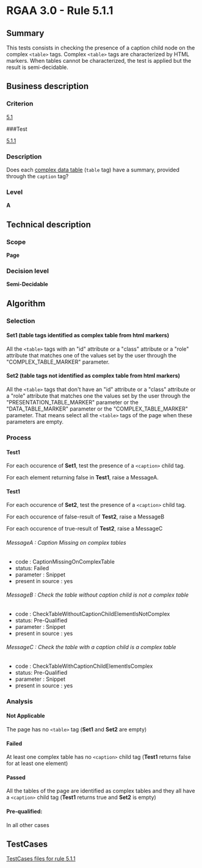 # RGAA 3.0 -  Rule 5.1.1

## Summary

This tests consists in checking the presence of a caption child node on the complex `<table>` tags. Complex `<table>` tags are characterized by HTML markers. When tables cannot be characterized, the test  is applied but the result is semi-decidable.

## Business description

### Criterion

[5.1](http://disic.github.io/rgaa_referentiel_en/RGAA3.0_Criteria_English_version_v1.html#crit-5-1)

###Test

[5.1.1](http://disic.github.io/rgaa_referentiel_en/RGAA3.0_Criteria_English_version_v1.html#test-5-1-1)

### Description
Does each <a href="http://disic.github.io/rgaa_referentiel_en/RGAA3.0_Glossary_English_version_v1.html#mTabDonneeComplexe">complex data
  table</a> (<code>table</code> tag) have a summary, provided
    through the <code>caption</code> tag? 


### Level

**A**

## Technical description

### Scope

**Page**

### Decision level

**Semi-Decidable**

## Algorithm

### Selection

#### Set1 (table tags identified as complex table from html markers)

All the `<table>` tags with an "id" attribute or a "class" attribute or a
"role" attribute that matches one of the values set by the user through
the "COMPLEX_TABLE_MARKER" parameter.

#### Set2 (table tags not identified as complex table from html markers)

All the `<table>` tags that don't have an "id" attribute or a "class" attribute or a "role" attribute that matches one the values set by the user through the "PRESENTATION_TABLE_MARKER" parameter or the "DATA_TABLE_MARKER" parameter or the "COMPLEX_TABLE_MARKER" parameter. 
That means select all the `<table>` tags of the page when these parameters are empty.

### Process

#### Test1

For each occurence of **Set1**, test the presence of a `<caption>` child tag.

For each element returning false in **Test1**, raise a MessageA.

#### Test1

For each occurence of **Set2**, test the presence of a `<caption>` child tag.

For each occurence of false-result of **Test2**, raise a MessageB

For each occurence of true-result of **Test2**, raise a MessageC

###### MessageA : Caption Missing on complex tables

-   code : CaptionMissingOnComplexTable
-   status: Failed
-   parameter : Snippet
-   present in source : yes

###### MessageB : Check the table without caption child is not a complex table

-   code : CheckTableWithoutCaptionChildElementIsNotComplex
-   status: Pre-Qualified
-   parameter : Snippet
-   present in source : yes

###### MessageC : Check the table with a caption child is a complex table

-   code : CheckTableWithCaptionChildElementIsComplex
-   status: Pre-Qualified
-   parameter : Snippet
-   present in source : yes

### Analysis

#### Not Applicable

The page has no `<table>` tag (**Set1** and **Set2** are empty)

#### Failed

At least one complex table has no `<caption>` child tag (**Test1** returns false for at least one element)

#### Passed

All the tables of the page are identified as complex tables and they all have a `<caption>` child tag (**Test1** returns true and **Set2** is empty)

#### Pre-qualified:

In all other cases



##  TestCases 

[TestCases files for rule 5.1.1](https://github.com/Asqatasun/Asqatasun/tree/master/rules/rules-rgaa3.0/src/test/resources/testcases/rgaa30/Rgaa30Rule050101/) 


